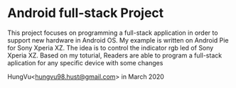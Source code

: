 # Android full-stack Project
This project focuses on programming a full-stack application in order to support new hardware in Android OS. My example is written on Android Pie for Sony Xperia XZ. The idea is to control the indicator rgb led of Sony Xperia XZ. Based on my toturial, Readers are able to program a full-stack aplication for any specific device with some changes

HungVu<<hungvu98.hust@gmail.com>> in March 2020
